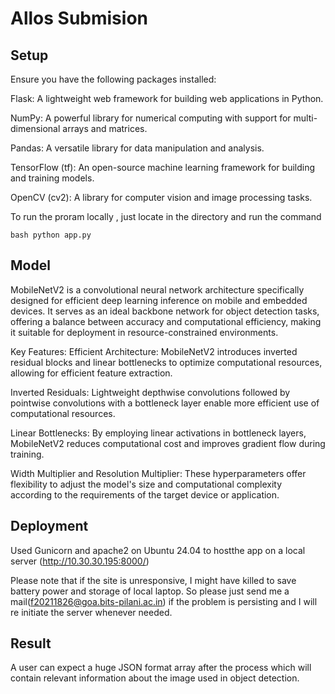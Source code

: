 # Allos Submision

## Setup
Ensure you have the following packages installed:

Flask: A lightweight web framework for building web applications in Python.


NumPy: A powerful library for numerical computing with support for multi-dimensional arrays and matrices.


Pandas: A versatile library for data manipulation and analysis.


TensorFlow (tf): An open-source machine learning framework for building and training models.


OpenCV (cv2): A library for computer vision and image processing tasks.


To run the proram locally , just locate in the directory and run the command

```bash python app.py ``` 

## Model ##
MobileNetV2 is a convolutional neural network architecture specifically designed for efficient deep learning inference on mobile and embedded devices. It serves as an ideal backbone network for object detection tasks, offering a balance between accuracy and computational efficiency, making it suitable for deployment in resource-constrained environments.

Key Features:
Efficient Architecture: MobileNetV2 introduces inverted residual blocks and linear bottlenecks to optimize computational resources, allowing for efficient feature extraction.

Inverted Residuals: Lightweight depthwise convolutions followed by pointwise convolutions with a bottleneck layer enable more efficient use of computational resources.

Linear Bottlenecks: By employing linear activations in bottleneck layers, MobileNetV2 reduces computational cost and improves gradient flow during training.

Width Multiplier and Resolution Multiplier: These hyperparameters offer flexibility to adjust the model's size and computational complexity according to the requirements of the target device or application.


## Deployment 
Used Gunicorn and apache2 on Ubuntu 24.04 to hostthe app on a local server  (http://10.30.30.195:8000/)


Please note that if the site is unresponsive, I might have killed to save battery power and storage of local laptop. So please just send me a mail(f20211826@goa.bits-pilani.ac.in) if the problem is persisting and I will re initiate the server whenever needed.

## Result
A user can expect a huge JSON format array after the process which will contain relevant information about the image used in object detection.
